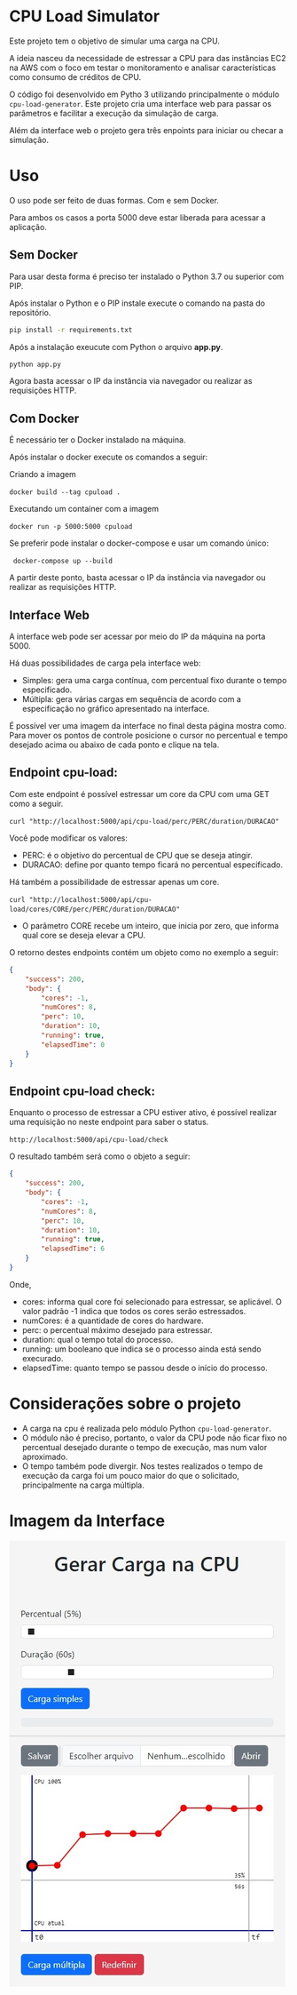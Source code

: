 # CPU Load Simulator

Este projeto tem o objetivo de simular uma carga na CPU.

A ideia nasceu da necessidade de estressar a CPU para 
das instâncias EC2 na AWS com o foco em testar o monitoramento
e analisar características como consumo de créditos de CPU.

O código foi desenvolvido em Pytho 3 utilizando principalmente
o módulo ``cpu-load-generator``. Este projeto cria uma interface
web para passar os parâmetros e facilitar a execução da
simulação de carga.

Além da interface web o projeto gera três enpoints para iniciar ou 
checar a simulação.

# Uso

O uso pode ser feito de duas formas. Com e sem Docker.

Para ambos os casos a porta 5000 deve estar liberada para acessar
a aplicação.

## Sem Docker

Para usar desta forma é preciso ter instalado o Python 3.7 ou 
superior com PIP.

Após instalar o Python e o PIP instale execute o comando na pasta 
do repositório.

```bash
pip install -r requirements.txt
```

Após a instalação exeucute com Python o arquivo **app.py**.

```bash
python app.py
```

Agora basta acessar o IP da instância via navegador ou realizar as 
requisições HTTP.

## Com Docker

É necessário ter o Docker instalado na máquina. 

Após instalar o docker execute os comandos a seguir:

Criando a imagem

``docker build --tag cpuload .``

Executando um container com a imagem

``docker run -p 5000:5000 cpuload``

Se preferir pode instalar o docker-compose e usar um comando único:

`` docker-compose up --build``

A partir deste ponto, basta acessar o IP da instância via 
navegador ou realizar as requisições HTTP.

## Interface Web

A interface web pode ser acessar por meio do IP da 
máquina na porta 5000. 

Há duas possibilidades de carga pela interface web:

- Simples: gera uma carga contínua, com percentual fixo 
durante o tempo especificado.
- Múltipla: gera várias cargas em sequência de acordo com a 
especificação no gráfico apresentado na interface. 

É possível ver uma imagem da interface no final desta
página mostra como. Para mover os pontos de controle posicione o 
cursor no percentual e tempo desejado acima ou abaixo
de cada ponto e clique na tela.

## Endpoint cpu-load:

Com este endpoint é possível estressar um core da CPU com 
uma GET como a seguir.

``curl "http://localhost:5000/api/cpu-load/perc/PERC/duration/DURACAO"`` 

Você pode modificar os valores:

- PERC: é o objetivo do percentual de CPU que se deseja atingir.
- DURACAO: define por quanto tempo ficará no percentual especificado.

Há também a possibilidade de estressar apenas um core.

``curl "http://localhost:5000/api/cpu-load/cores/CORE/perc/PERC/duration/DURACAO"`` 

- O parâmetro CORE recebe um inteiro, que inicia por zero, 
que informa qual core se deseja elevar a CPU.

O retorno destes endpoints contém um objeto como no exemplo a seguir:

```json
{
    "success": 200, 
    "body": {
        "cores": -1, 
        "numCores": 8, 
        "perc": 10, 
        "duration": 10, 
        "running": true, 
        "elapsedTime": 0
    }
}
```


## Endpoint cpu-load check:

Enquanto o processo de estressar a CPU estiver ativo, é possível
realizar uma requisição no neste endpoint para saber o status.

``http://localhost:5000/api/cpu-load/check``

O resultado também será como o objeto a seguir:


```json
{
    "success": 200, 
    "body": {
        "cores": -1, 
        "numCores": 8, 
        "perc": 10, 
        "duration": 10, 
        "running": true, 
        "elapsedTime": 6
    }
}
```

Onde,

- cores: informa qual core foi selecionado para estressar, se aplicável. 
O valor padrão -1 indica que todos os cores serão estressados.
- numCores: é a quantidade de cores do hardware.
- perc: o percentual máximo desejado para estressar.
- duration: qual o tempo total do processo.
- running: um booleano que indica se o processo ainda está sendo execurado.
- elapsedTime: quanto tempo se passou desde o início do processo.

# Considerações sobre o projeto

- A carga na cpu é realizada pelo módulo Python 
``cpu-load-generator``.
- O módulo não é preciso, portanto, o valor da CPU pode não ficar
fixo no percentual desejado durante o tempo de execução, mas
num valor aproximado.
- O tempo também pode divergir. Nos testes realizados o tempo 
de execução da carga foi um pouco maior do que o solicitado,
principalmente na carga múltipla.

# Imagem da Interface
![Tela do software](https://github.com/ricardoteix/cpu-load-simulator/raw/main/assets/web_interface.jpg)
